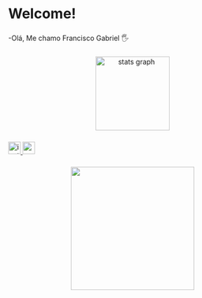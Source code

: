 <h1 align="left">Welcome!</h1>

###

###

<p align="left">-Olá, Me chamo Francisco Gabriel 🖐</p>

###

<div align="center">
  <img src="https://github-readme-stats.vercel.app/api?username=Coficxz&hide_title=false&hide_rank=false&show_icons=true&include_all_commits=true&count_private=true&disable_animations=false&theme=tokyonight&locale=en&hide_border=false&order=1" height="150" alt="stats graph"  />
</div>

###

<div align="left">
  <a href="https://www.instagram.com/coficxz/" target="_blank">
    <img src="https://img.shields.io/static/v1?message=Instagram&logo=instagram&label=&color=7B68EE&logoColor=white&labelColor=&style=for-the-badge" height="25" alt="instagram logo"  />
  </a>
  <a href="https://www.youtube.com/@Coficxz" target="_blank">
    <img src="https://img.shields.io/static/v1?message=Youtube&logo=youtube&label=&color=7B68EE&logoColor=white&labelColor=&style=for-the-badge" height="25" alt="youtube logo"  />
  </a>
</div>

###

<div align="center">
  <img height="250" src="https://media0.giphy.com/media/v1.Y2lkPTc5MGI3NjExbjYyeXZhYmU4MWs5eDRvbXA3dXh1bnU0YjkyeTVuYmk4Yml2Y21mdSZlcD12MV9pbnRlcm5hbF9naWZfYnlfaWQmY3Q9Zw/VmXr0jlYsTqLbbHWSK/giphy.webp"  />
</div>

###
